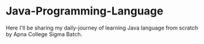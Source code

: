 # Java-Programming-Language
Here I'll be sharing my daily-journey of learning Java language from scratch by Apna College Sigma Batch.  
